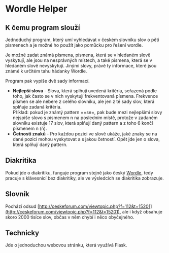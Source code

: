 
# Wordle Helper

## K čemu program slouží

Jednoduchý program, který umí vyhledávat v českém slovníku slov o pěti písmenech 
a je možné ho použít jako pomůcku pro řešení wordle.

Je možné zadat známá písmena, písmena, která se v hledaném slově vyskytují, ale 
jsou na nesprávných místech, a také písmena, která se v hledaném slově nevyskytují. 
Jinými slovy, právě ty informace, které jsou známé k určitém tahu hádanky Wordle.

Program pak vypíše dvě sady informací.
+ **Nejlepší slova** - Slova, která splňují uvedená kritéria, seřazená podle toho, 
jak často se v nich vyskytují frekventovaná písmena. Frekvence písmen se ale 
nebere z celého slovníku, ale jen z té sady slov, která splňuje zadaná kritéria.  
Příklad: pokud je známý pattern ==se=, pak bude mezi nejlepšími slovy nejspíše slovo
s písmenem n na posledním místě, protože v zadaném slovníku existuje 17 slov, která
splňují daný pattern a z toho 6 končí písmenem n (ň).
+ **Četnosti znaků** - Pro každou pozici ve slově ukáže, jaké znaky se na dané pozici
mohou vyskytovat a s jakou četností. Opět jde jen o slova, která splňují daný pattern.

## Diakritika

Pokud jde o diakritiku, funguje program stejně jako český [Wordle](https://www.wordle.cz/),
tedy pracuje s klávesnicí bez diakritiky, ale ve výsledcích se diakritika zobrazuje.

## Slovník

Pochází odsud [http://ceskeforum.com/viewtopic.php?f=112&t=15201](http://ceskeforum.com/viewtopic.php?f=112&t=15201), 
ale i když obsahuje skoro 2000 tisíce slov, občas v něm chybí i něco obyčejného.

## Technicky

Jde o jednoduchou webovou stránku, která využívá Flask.
 